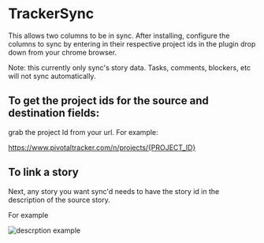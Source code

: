 # TrackerSync

This allows two columns to be in sync. After installing, configure the columns to sync by entering in their respective project ids in the plugin drop down from your chrome browser. 

Note: this currently only sync's story data. Tasks, comments, blockers, etc will not sync automatically. 

## To get the project ids for the source and destination fields:

grab the project Id from your url. For example:

https://www.pivotaltracker.com/n/projects/{PROJECT_ID}

## To link a story
Next, any story you want sync'd needs to have the story id in the description of the source story. 

For example

![descrption example](https://github.com/pnikonowicz/TrackerSync/blob/master/images/description.png?raw=true)
